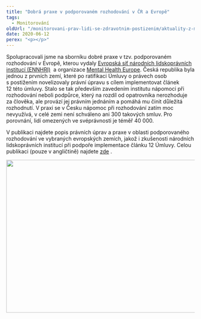 ```yaml
---
title: "Dobrá praxe v podporovaném rozhodování v ČR a Evropě"
tags:
  - Monitorování
oldUrl: "/monitorovani-prav-lidi-se-zdravotnim-postizenim/aktuality-z-monitorovani/aktuality-z-monitorovani-2020/dobra-praxe-v-podporovanem-rozhodovani-v-cr-a-evrope/"
date: 2020-06-12
perex: "<p></p>"
---
```


<!-- imported from the old website -->

<p>Spolupracovali jsme na sborníku dobré praxe v tzv. podporovaném rozhodování v Evropě, kterou vydaly <a title="Otevření do nového okna" href="http://ennhri.org/" target="_blank">Evropská síť národních lidskoprávních institucí (ENNHRI)</a>  a organizace <a href="https://www.mhe-sme.org/" target="_blank">Mental Health Europe</a>. Česká republika byla jednou z prvních zemí, které po ratifikaci Úmluvy o právech osob s postižením novelizovaly právní úpravu s cílem implementovat článek 12 této úmluvy. Stalo se tak především zavedením institutu nápomoci při rozhodování neboli podpůrce, který na rozdíl od opatrovníka nerozhoduje za člověka, ale provází jej právním jednáním a pomáhá mu činit důležitá rozhodnutí. V praxi se v Česku nápomoc při rozhodování zatím moc nevyužívá, v celé zemi není schváleno ani 300 takových smluv. Pro porovnání, lidí omezených ve svéprávnosti je téměř 40 000.</p><p> V publikaci najdete popis právních úprav a praxe v oblasti podporovaného rozhodování ve vybraných evropských zemích, jakož i zkušenosti národních lidskoprávních institucí při podpoře implementace článku 12 Úmluvy. Celou publikaci (pouze v angličtině) najdete <a title="Otevření do nového okna" href="http://ennhri.org/news-and-blog/implementing-supported-decision-making-for-people-with-disabilities-new-report-shows-developments-in-europe-and-the-role-of-nhris/?fbclid=IwAR2W7XvMc4f2PTIDVIe7HEYTf7VCAJpCcE3vF57yjvEave2Y8y6QKUfTaAg" target="_blank">zde</a> . </p><p><img src="https://www.ochrance.cz/uploads/RTEmagicC_podporovane.jpg.jpg" width="635" height="407" alt="" /></p>
